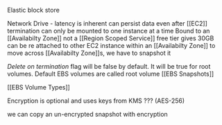 Elastic block store

Network Drive - latency is inherent
can persist data even after [[EC2]] termination
can only be mounted to one instance at a time
Bound to an [[Availabilty Zone]] not a [[Region Scoped Service]]
free tier gives 30GB
can be re attached to other EC2 instance within an [[Availabilty Zone]]
to move across [[Availabilty Zone]]s, we have to snapshot it

*Delete on termination* flag will be false by default. It will be true for root volumes.
Default EBS volumes are called root volume
[[EBS Snapshots]]

[[EBS Volume Types]]

Encryption is optional and uses keys from KMS ??? (AES-256)

we can copy an un-encrypted snapshot with encryption 
